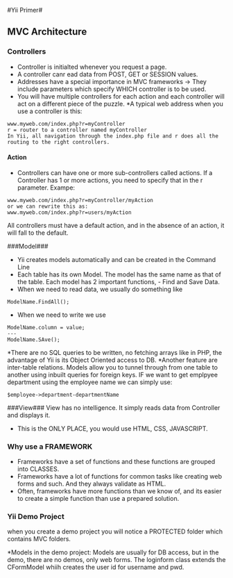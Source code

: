 #Yii Primer#
## MVC Architecture ##
### Controllers ###
* Controller is initialted whenever you request a page. 
* A controller canr ead data from POST, GET or SESSION values. 
* Addresses have a special importance in MVC frameworks -> They include parameters which specify WHICH controller is to be used. 
* You will have multiple controllers for each action and each controller will act on a different piece of the puzzle. 
*A typical web address when you use a controller is this: 
```
www.myweb.com/index.php?r=myController
r = router to a controller named myController
In Yii, all navigation through the index.php file and r does all the routing to the right controllers. 
```
#### Action 
* Controllers can have one or more sub-controllers called actions. If a Controller has 1 or more actions, you need to specify that in the r parameter. 
Exampe: 
```
www.myweb.com/index.php?r=myController/myAction 
or we can rewrite this as: 
www.myweb.com/index.php?r=users/myAction 
```
All controllers must have a default action, and in the absence of an action, it will fall to the default. 

###Model###
* Yii creates models automatically and can be created in the Command Line 
* Each table has its own Model. The model has the same name as that of the table. Each model has 2 important functions,  - Find and Save Data. 
* When we need to read data, we usually do something like 
~~~
ModelName.FindAll();
~~~
* When we need to write we use 
~~~
ModelName.column = value;
---
ModelName.SAve();
~~~
*There are no SQL queries to be written, no fetching arrays like in PHP, the advantage of Yii is its Object Oriented access to DB. 
*Another feature are inter-table relations. Models allow you to tunnel through from one table to another using inbuilt queries for foreign keys. IF we want to get emplpyee department using the employee name we can simply use: 
~~~
$employee->department-departmentName
~~~
###View###
View has no intelligence. It simply reads data from Controller and displays it. 
* This is the ONLY PLACE, you would use HTML, CSS, JAVASCRIPT.

### Why use a FRAMEWORK ###
* Frameworks have a set of functions and these functions are grouped into CLASSES. 
* Frameworks have a lot of functions for common tasks like creating web forms and such. And they always validate as HTML. 
* Often, frameworks have more functions than we know of, and its easier to create a simple function than use a prepared solution.

### Yii Demo Project ###
when you create a demo project you will notice a PROTECTED folder which contains MVC folders. 

*Models in the demo project: Models are usually for DB access, but in the demo, there are no demos, only web forms. The loginform class extends the CFormModel whiih creates the user id for username and pwd. 



